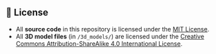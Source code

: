 ## 📜 License

- All **source code** in this repository is licensed under the [MIT License](LICENSE).
- All **3D model files** (in `/3d_models/`) are licensed under the [Creative Commons Attribution-ShareAlike 4.0 International License](LICENSE-3D-MODELS.txt).
